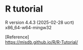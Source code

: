 # R tutorial  
R version 4.4.3 (2025-02-28 ucrt)  
x86_64-w64-mingw32  
  
[Reference]  
https://misdb.github.io/R/R-Tutorial/
